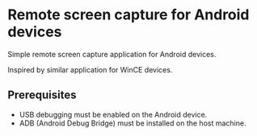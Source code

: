 # Remote screen capture for Android devices

Simple remote screen capture application for Android devices.

Inspired by similar application for WinCE devices.

## Prerequisites

* USB debugging must be enabled on the Android device.
* ADB (Android Debug Bridge) must be installed on the host machine.


